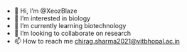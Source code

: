 - 👋 Hi, I’m @XeozBlaze
- 👀 I’m interested in biology
- 🌱 I’m currently learning biotechnology
- 💞️ I’m looking to collaborate on research
- 📫 How to reach me chirag.sharma2021@vitbhopal.ac.in

<!---
XeozBlaze/XeozBlaze is a ✨ special ✨ repository because its `README.md` (this file) appears on your GitHub profile.
You can click the Preview link to take a look at your changes.
--->
